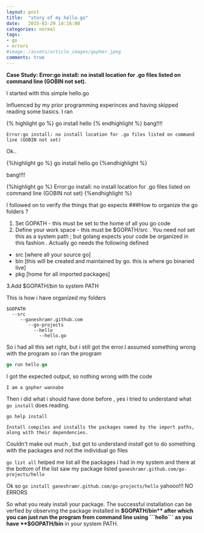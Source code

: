 ```yaml
---
layout: post
title:  "story of my hello.go"
date:   2015-03-29 14:16:00
categories: normal
tags:
- go
- errors
#image: /assets/article_images/gopher.jpeg
comments: true
---
```


**Case Study: Error:go install: no install location for .go files listed on command line (GOBIN not set).**

I started with this simple hello.go

<script src="http://gist-it.appspot.com/https://github.com/ganeshramr/go-projects/blob/master/hello/hello.go?footer=minimal">
</script>

Influenced by my prior programming experinces and having skipped reading some basics. I ran 

{% highlight go %}
go install hello
{% endhighlight %}
bang!!!!

```
Error:go install: no install location for .go files listed on command line (GOBIN not set)
```

Ok..

{%highlight go %}
go install hello.go
{%endhighlight %}

bang!!!!

{%highlight go %}
Error:go install: no install location for .go files listed on command line (GOBIN not set)
{%endhighlight %}

I followed on to verify the things that go expects
###How to organize the go folders ?

1. Set GOPATH - this must be set to the home of all you go code 
2. Define your work space - this must be $GOPATH/src . You need not set this as a system path ; but golang expects your code be organized in this fashion . Actually go needs the following defined 

- src [where all your source go]
- bin [this will be created and maintained by go. this is where go binaried live]
- pkg [home for all imported packages]

3.Add $GOPATH/bin to system PATH

This is how i have organized my folders 

```
$GOPATH
  --src
     --ganeshramr.github.com
        --go-projects
          --hello
            --hello.go
```

So i had all this set right, but i still got the error.I assumed something wrong with the program so i ran the program 

```go
go run hello.go
```
I got the expected output, so nothing wrong with the code

```
I am a gopher wannabe
```

Then i did what i should have done before , yes i tried to understand what ```go install``` does reading.

```
go help install

Install compiles and installs the packages named by the import paths,
along with their dependencies.
```

Couldn't make out much , but got to understand *install*  got to do something with the packages and not the individual go files

```go list all``` helped me list all the packages i had in my system and there at the bottom of the list saw my package listed ```ganeshramr.github.com/go-projects/hello```

Ok so ```go install ganeshramr.github.com/go-projects/hello``` yahooo!!! NO ERRORS

So what you realy install your package. The successful installation can be verfied by observing the package installed in **$GOPATH/bin** after which you can just run the program from command line using ```hello``` as you have  **$GOPATH/bin** in your system PATH.





